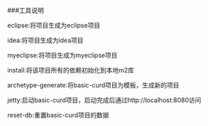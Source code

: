 ###工具说明

eclipse:将项目生成为eclipse项目

idea:将项目生成为idea项目

myeclipse:将项目生成为myeclipse项目

install:将该项目所有的依赖初始化到本地m2库

archetype-generate:将basic-curd项目为模板，生成新的项目

jetty:启动basic-curd项目，启动完成后通过http://localhost:8080访问

reset-db:重置basic-curd项目的数据


